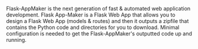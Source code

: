 Flask-AppMaker is the next generation of fast & automated web application development. Flask App-Maker is a Flask Web App that allows you to design a Flask Web App (models & routes) and then it outputs a zipfile that contains the Python code and directories for you to download. Minimal configuration is needed to get the Flask-AppMaker's outputted code up and running.
